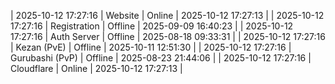 | 2025-10-12 17:27:16 | Website | Online | 2025-10-12 17:27:13 |
| 2025-10-12 17:27:16 | Registration | Offline | 2025-09-09 16:40:23 |
| 2025-10-12 17:27:16 | Auth Server | Offline | 2025-08-18 09:33:31 |
| 2025-10-12 17:27:16 | Kezan (PvE) | Offline | 2025-10-11 12:51:30 |
| 2025-10-12 17:27:16 | Gurubashi (PvP) | Offline | 2025-08-23 21:44:06 |
| 2025-10-12 17:27:16 | Cloudflare | Online | 2025-10-12 17:27:13 |
